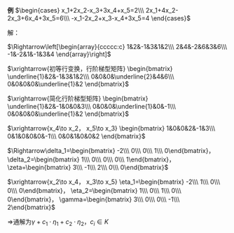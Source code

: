 **例**
$\begin{cases}
x_1+2x_2-x_3+3x_4+x_5=2\\\ 
2x_1+4x_2-2x_3+6x_4+3x_5=6\\\ 
-x_1-2x_2+x_3-x_4+3x_5=4
\end{cases}$

解：

$\Rightarrow\left[\begin{array}{ccccc:c}
1&2&-1&3&1&2\\\ 
2&4&-2&6&3&6\\\ 
-1&-2&1&-1&3&4
\end{array}\right]$

$\xrightarrow{初等行变换，行阶梯型矩阵}
\begin{bmatrix}
\underline{1}&2&-1&3&1&2\\\ 
0&0&0&\underline{2}&4&6\\\ 
0&0&0&0&\underline{1}&2
\end{bmatrix}$

$\xrightarrow{简化行阶梯型矩阵}
\begin{bmatrix}
\underline{1}&2&-1&0&0&3\\\ 
0&0&0&\underline{1}&0&-1\\\ 
0&0&0&0&\underline{1}&2
\end{bmatrix}$

$\xrightarrow{x_4\to x_2，
x_5\to x_3}
\begin{bmatrix}
1&0&0&2&-1&3\\\ 
0&1&0&0&0&-1\\\ 
0&0&1&0&0&2
\end{bmatrix}$

$\Rightarrow\delta_1=\begin{bmatrix}
-2\\\ 0\\\ 0\\\ 1\\\ 0\end{bmatrix}，
\delta_2=\begin{bmatrix}
1\\\ 0\\\ 0\\\ 0\\\ 1\end{bmatrix}，
\zeta=\begin{bmatrix}
3\\\ -1\\\ 2\\\ 0\\\ 0\end{bmatrix}$

$\xrightarrow{x_2\to x_4，
x_3\to x_5}
\eta_1=\begin{bmatrix}
-2\\\ 1\\\ 0\\\ 0\\\ 0\end{bmatrix}，
\eta_2=\begin{bmatrix}
1\\\ 0\\\ 1\\\ 0\\\ 0\end{bmatrix}，
\gamma=\begin{bmatrix}
3\\\ 0\\\ 0\\\ -1\\\ 2\end{bmatrix}$

$\Rightarrow$通解为$\gamma+c_1\cdot\eta_1
+c_2\cdot\eta_2，c_i\in K$